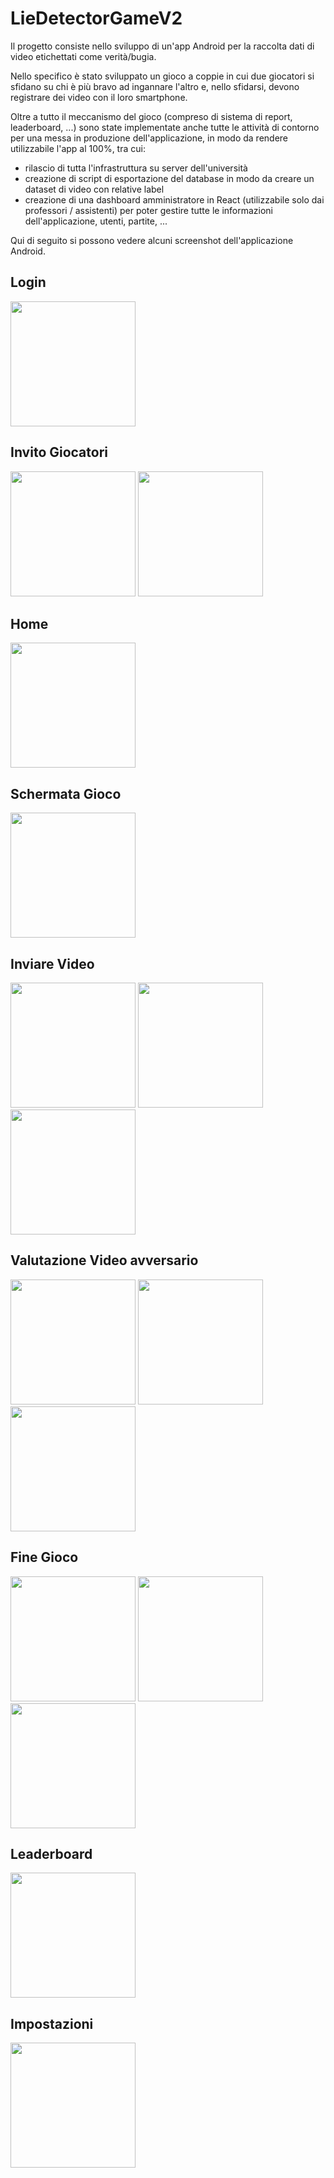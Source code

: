 # LieDetectorGameV2

Il progetto consiste nello sviluppo di un'app Android per la raccolta dati di video etichettati come verità/bugia.

Nello specifico è stato sviluppato un gioco a coppie in cui due giocatori si sfidano su chi è più bravo ad ingannare l'altro e, nello sfidarsi, devono registrare dei video con il loro smartphone.

Oltre a tutto il meccanismo del gioco (compreso di sistema di report, leaderboard, ...) sono state implementate anche tutte le attività di contorno per una messa in produzione dell'applicazione, in modo da rendere utilizzabile l'app al 100%, tra cui:
- rilascio di tutta l'infrastruttura su server dell'università
- creazione di script di esportazione del database in modo da creare un dataset di video con relative label
- creazione di una dashboard amministratore in React (utilizzabile solo dai professori / assistenti) per poter gestire tutte le informazioni dell'applicazione, utenti, partite, ...

Qui di seguito si possono vedere alcuni screenshot dell'applicazione Android.

## Login

<img src="./attachments/01.png" width="200px">

## Invito Giocatori

<img src="./attachments/02.png" width="200px">
<img src="./attachments/03.png" width="200px">

## Home

<img src="./attachments/04.png" width="200px">

## Schermata Gioco

<img src="./attachments/05.png" width="200px">

## Inviare Video

<img src="./attachments/06.png" width="200px">
<img src="./attachments/07.png" width="200px">
<img src="./attachments/08.png" width="200px">

## Valutazione Video avversario

<img src="./attachments/09.png" width="200px">
<img src="./attachments/10.png" width="200px">
<img src="./attachments/11.png" width="200px">

## Fine Gioco

<img src="./attachments/12.png" width="200px">
<img src="./attachments/13.png" width="200px">
<img src="./attachments/14.png" width="200px">

## Leaderboard

<img src="./attachments/15.png" width="200px">

## Impostazioni

<img src="./attachments/16.png" width="200px">